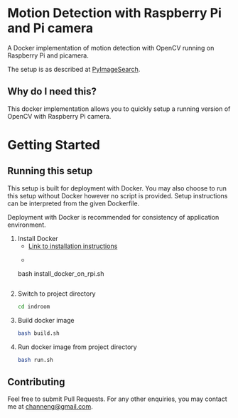 # Motion Detection with Raspberry Pi and Pi camera

A Docker implementation of motion detection with OpenCV running on Raspberry Pi and picamera.

The setup is as described at [PyImageSearch](https://www.pyimagesearch.com/2015/06/01/home-surveillance-and-motion-detection-with-the-raspberry-pi-python-and-opencv/).

## Why do I need this?

This docker implementation allows you to quickly setup a running version of OpenCV with Raspberry Pi camera.


# Getting Started

## Running this setup

This setup is built for deployment with Docker. You may also choose to run this setup without Docker however no script is provided. Setup instructions can be interpreted from the given Dockerfile.

Deployment with Docker is recommended for consistency of application environment.

1. Install Docker
	- [Link to installation instructions](https://howchoo.com/g/nmrlzmq1ymn/how-to-install-docker-on-your-raspberry-pi)
	- ```bash
	bash install_docker_on_rpi.sh
	```

2. Switch to project directory
	```bash
	cd indroom
	```
3. Build docker image
	```bash
	bash build.sh
	```
4. Run docker image from project directory
	```bash
	bash run.sh
	```

## Contributing
Feel free to submit Pull Requests.
For any other enquiries, you may contact me at channeng@gmail.com.
